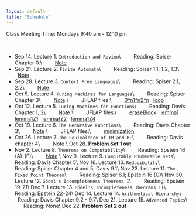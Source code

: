 ```yaml
---
layout: default
title: "Schedule"
---
```


Class Meeting Time: Mondays 9:40 am - 12:10 pm

<br>

* Sep 14. Lecture 1. `Introduction and Review`\\
&nbsp; &nbsp; &nbsp; &nbsp; Reading: Spiser Chapter 0.\\
&nbsp; &nbsp; &nbsp; &nbsp; [Note](/assets/Review.pdf)
* Sep 21. Lecture 2. `Finite Automata`\\
&nbsp; &nbsp; &nbsp; &nbsp; Reading: Spiser 1.1, 1.2, 1.3\\
&nbsp; &nbsp; &nbsp; &nbsp; [Note](/assets/FA.pdf)
* Sep 28. Lecture 3. `Context Free Languages`\\
&nbsp; &nbsp; &nbsp; &nbsp; Reading: Spiser 2.1, 2.2\\
&nbsp; &nbsp; &nbsp; &nbsp; [Note](/assets/CFL.pdf)
* Oct 5.  Lecture 4. `Turing Machines for Languages`\\
&nbsp; &nbsp; &nbsp; &nbsp; Reading: Spiser Chapter 3\\
&nbsp; &nbsp; &nbsp; &nbsp; [Note](/assets/TM_L.pdf) \\
&nbsp; &nbsp; &nbsp; &nbsp; JFLAP files:\\
&nbsp; &nbsp; &nbsp; &nbsp; [0^n1^n2^n](/assets/0^n1^n2^n.jff) &nbsp; [loop](/assets/loop_aba.jff)
* Oct 12. Lecture 5. `Turing Machines for Functions`\\
&nbsp; &nbsp; &nbsp; &nbsp; Reading: Davis Chapter 1, 2\\
&nbsp; &nbsp; &nbsp; &nbsp; [Note](/assets/TM_F.pdf) \\
&nbsp; &nbsp; &nbsp; &nbsp; JFLAP files:\\
&nbsp; &nbsp; &nbsp; &nbsp; [eraseBlock](/assets/eraseBlock.jff) &nbsp; [lemma1](/assets/lemma1.jff) &nbsp; [lemma1Z1](/assets/lemma1Z1.jff) &nbsp; [lemma1Z2](/assets/lemma1Z2.jff) &nbsp; [lemma1Z4](/assets/lemma1Z4.jff)
* Oct 19. Lecture 6. `The Recursive Functions`\\
&nbsp; &nbsp; &nbsp; &nbsp; Reading: Davis Chapter 3\\
&nbsp; &nbsp; &nbsp; &nbsp; [Note](/assets/Recursive.pdf) \\
&nbsp; &nbsp; &nbsp; &nbsp; JFLAP files:\\
&nbsp; &nbsp; &nbsp; &nbsp; [minimization](/assets/min.rar)
* Oct 26. Lecture 7. `The Equivalence of TM and RF`\\
&nbsp; &nbsp; &nbsp; &nbsp; Reading: Davis chapter 4\\
&nbsp; &nbsp; &nbsp; &nbsp; [Note](/assets/Equivalence.pdf) \\
Oct 28. **[Problem Set 1](/assets/ProblemSet_1.pdf) out** 
* Nov 2.  Lecture 8. `Theorems on Computability`\\
&nbsp; &nbsp; &nbsp; &nbsp; Reading: Epstein 16 (A)-(F)\\
&nbsp; &nbsp; &nbsp; &nbsp; [Note](/assets/Theorems.pdf) \\
Nov 9. Lecture 9. `Computably Enumerable sets`\\
&nbsp; &nbsp; &nbsp; &nbsp; Reading: Davis Chapter 5\\
Nov 16. Lecture 10. `Reducibility`\\
&nbsp; &nbsp; &nbsp; &nbsp; Reading:  Spiser Chapter 4 and 5; Davis 9.1\\
Nov 23. Lecture 11. `The Fixed Point Theorem`\\
&nbsp; &nbsp; &nbsp; &nbsp; Reading: Spiser 6.1; Epstein 16 (G)\\
Nov 30. Lecture 12. `Gödel's Incompleteness Theorems I`\\
&nbsp; &nbsp; &nbsp; &nbsp; Reading: Epstein 19-21\\
Dec 7.  Lecture 13. `Gödel's Incompleteness Theorems II`\\
&nbsp; &nbsp; &nbsp; &nbsp; Reading: Epstein 22-24\\
Dec 14. Lecture 14. `Arithmetical Hierarchy`\\
&nbsp; &nbsp; &nbsp; &nbsp; Reading: Davis Chapter 9.2 - 9.7\\
Dec 21. Lecture 15. `Advanced Topics`\\
&nbsp; &nbsp; &nbsp; &nbsp; Reading: None\\
Dec 22. **Problem Set 2 out**